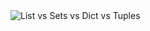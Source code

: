 <img src="https://user-images.githubusercontent.com/60698874/229840957-cf1a6bf5-1295-4c61-a6dc-92d41fd336d1.gif" title="List vs Sets vs Dict vs Tuples"/>
